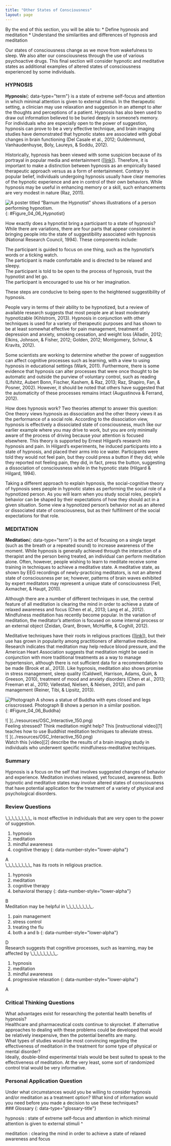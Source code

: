 ```yaml
---
title: "Other States of Consciousness"
layout: page
---
```



<div data-type="abstract" markdown="1">
By the end of this section, you will be able to:
* Define hypnosis and meditation
* Understand the similarities and differences of hypnosis and meditation

</div>

Our states of consciousness change as we move from wakefulness to sleep. We also alter our consciousness through the use of various psychoactive drugs. This final section will consider hypnotic and meditative states as additional examples of altered states of consciousness experienced by some individuals.

### HYPNOSIS

**Hypnosis**{: data-type="term"} is a state of extreme self-focus and attention in which minimal attention is given to external stimuli. In the therapeutic setting, a clinician may use relaxation and suggestion in an attempt to alter the thoughts and perceptions of a patient. Hypnosis has also been used to draw out information believed to be buried deeply in someone’s memory. For individuals who are especially open to the power of suggestion, hypnosis can prove to be a very effective technique, and brain imaging studies have demonstrated that hypnotic states are associated with global changes in brain functioning (Del Casale et al., 2012; Guldenmund, Vanhaudenhuyse, Boly, Laureys, &amp; Soddu, 2012).

Historically, hypnosis has been viewed with some suspicion because of its portrayal in popular media and entertainment ([\[link\]](#Figure_04_06_Hypnotist)). Therefore, it is important to make a distinction between hypnosis as an empirically based therapeutic approach versus as a form of entertainment. Contrary to popular belief, individuals undergoing hypnosis usually have clear memories of the hypnotic experience and are in control of their own behaviors. While hypnosis may be useful in enhancing memory or a skill, such enhancements are very modest in nature (Raz, 2011).

 ![A poster titled &#x201C;Barnum the Hypnotist&#x201D; shows illustrations of a person performing hypnotism.](../resources/CNX_Psych_04_06_Hypnotist.jpg "Popular portrayals of hypnosis have led to some widely-held misconceptions."){: #Figure_04_06_Hypnotist}

How exactly does a hypnotist bring a participant to a state of hypnosis? While there are variations, there are four parts that appear consistent in bringing people into the state of suggestibility associated with hypnosis (National Research Council, 1994). These components include:

<div data-type="list" data-list-type="bulleted">
<div data-type="item">
The participant is guided to focus on one thing, such as the hypnotist’s words or a ticking watch.
</div>
<div data-type="item">
The participant is made comfortable and is directed to be relaxed and sleepy.
</div>
<div data-type="item">
The participant is told to be open to the process of hypnosis, trust the hypnotist and let go.
</div>
<div data-type="item">
The participant is encouraged to use his or her imagination.
</div>
</div>

These steps are conducive to being open to the heightened suggestibility of hypnosis.

People vary in terms of their ability to be hypnotized, but a review of available research suggests that most people are at least moderately hypnotizable (Kihlstrom, 2013). Hypnosis in conjunction with other techniques is used for a variety of therapeutic purposes and has shown to be at least somewhat effective for pain management, treatment of depression and anxiety, smoking cessation, and weight loss (Alladin, 2012; Elkins, Johnson, &amp; Fisher, 2012; Golden, 2012; Montgomery, Schnur, &amp; Kravits, 2012).

Some scientists are working to determine whether the power of suggestion can affect cognitive processes such as learning, with a view to using hypnosis in educational settings (Wark, 2011). Furthermore, there is some evidence that hypnosis can alter processes that were once thought to be automatic and outside the purview of voluntary control, such as reading (Lifshitz, Aubert Bonn, Fischer, Kashem, &amp; Raz, 2013; Raz, Shapiro, Fan, &amp; Posner, 2002). However, it should be noted that others have suggested that the automaticity of these processes remains intact (Augustinova &amp; Ferrand, 2012).

How does hypnosis work? Two theories attempt to answer this question: One theory views hypnosis as dissociation and the other theory views it as the performance of a social role. According to the dissociation view, hypnosis is effectively a dissociated state of consciousness, much like our earlier example where you may drive to work, but you are only minimally aware of the process of driving because your attention is focused elsewhere. This theory is supported by Ernest Hilgard’s research into hypnosis and pain. In Hilgard’s experiments, he induced participants into a state of hypnosis, and placed their arms into ice water. Participants were told they would not feel pain, but they could press a button if they did; while they reported not feeling pain, they did, in fact, press the button, suggesting a dissociation of consciousness while in the hypnotic state (Hilgard &amp; Hilgard, 1994).

Taking a different approach to explain hypnosis, the social-cognitive theory of hypnosis sees people in hypnotic states as performing the social role of a hypnotized person. As you will learn when you study social roles, people’s behavior can be shaped by their expectations of how they should act in a given situation. Some view a hypnotized person’s behavior not as an altered or dissociated state of consciousness, but as their fulfillment of the social expectations for that role.

### MEDITATION

**Meditation**{: data-type="term"} is the act of focusing on a single target (such as the breath or a repeated sound) to increase awareness of the moment. While hypnosis is generally achieved through the interaction of a therapist and the person being treated, an individual can perform meditation alone. Often, however, people wishing to learn to meditate receive some training in techniques to achieve a meditative state. A meditative state, as shown by EEG recordings of newly-practicing meditators, is not an altered state of consciousness per se; however, patterns of brain waves exhibited by expert meditators may represent a unique state of consciousness (Fell, Axmacher, &amp; Haupt, 2010).

Although there are a number of different techniques in use, the central feature of all meditation is clearing the mind in order to achieve a state of relaxed awareness and focus (Chen et al., 2013; Lang et al., 2012). Mindfulness meditation has recently become popular. In the variation of meditation, the meditator’s attention is focused on some internal process or an external object (Zeidan, Grant, Brown, McHaffie, &amp; Coghill, 2012).

Meditative techniques have their roots in religious practices ([\[link\]](#Figure_04_06_Buddha)), but their use has grown in popularity among practitioners of alternative medicine. Research indicates that meditation may help reduce blood pressure, and the American Heart Association suggests that meditation might be used in conjunction with more traditional treatments as a way to manage hypertension, although there is not sufficient data for a recommendation to be made (Brook et al., 2013). Like hypnosis, meditation also shows promise in stress management, sleep quality (Caldwell, Harrison, Adams, Quin, &amp; Greeson, 2010), treatment of mood and anxiety disorders (Chen et al., 2013; Freeman et al., 2010; Vøllestad, Nielsen, &amp; Nielsen, 2012), and pain management (Reiner, Tibi, &amp; Lipsitz, 2013).

 ![Photograph A shows a statue of Buddha with eyes closed and legs crisscrossed. Photograph B shows a person in a similar position.](../resources/CNX_Psych_04_06_Buddha.jpg "(a) This is a statue of a meditating Buddha, representing one of the many religious traditions of which meditation plays a part. (b) People practicing meditation may experience an alternate state of consciousness. (credit a: modification of work by Jim Epler; credit b: modification of work by Caleb Roenigk)"){: #Figure_04_06_Buddha}

<div data-type="note" data-has-label="true" class="psychology link-to-learning" data-label="Link to Learning" markdown="1">
<div data-type="media" data-alt=" ">
![ ](../resources/OSC_Interactive_150.png)
</div>
Feeling stressed? Think meditation might help? This [instructional video][1] teaches how to use Buddhist meditation techniques to alleviate stress.

</div>

<div data-type="note" data-has-label="true" class="psychology link-to-learning" data-label="Link to Learning" markdown="1">
<div data-type="media" data-alt=" ">
![ ](../resources/OSC_Interactive_150.png)
</div>
Watch this [video][2] describe the results of a brain imaging study in individuals who underwent specific mindfulness-meditative techniques.

</div>

### Summary

Hypnosis is a focus on the self that involves suggested changes of behavior and experience. Meditation involves relaxed, yet focused, awareness. Both hypnotic and meditative states may involve altered states of consciousness that have potential application for the treatment of a variety of physical and psychological disorders.

### Review Questions

<div data-type="exercise">
<div data-type="problem" markdown="1">
\_\_\_\_\_\_\_\_ is most effective in individuals that are very open to the power of suggestion.

1.  hypnosis
2.  meditation
3.  mindful awareness
4.  cognitive therapy
{: data-number-style="lower-alpha"}

</div>
<div data-type="solution" markdown="1">
A

</div>
</div>

<div data-type="exercise">
<div data-type="problem" markdown="1">
\_\_\_\_\_\_\_\_ has its roots in religious practice.

1.  hypnosis
2.  meditation
3.  cognitive therapy
4.  behavioral therapy
{: data-number-style="lower-alpha"}

</div>
<div data-type="solution" markdown="1">
B

</div>
</div>

<div data-type="exercise">
<div data-type="problem" markdown="1">
Meditation may be helpful in \_\_\_\_\_\_\_\_.

1.  pain management
2.  stress control
3.  treating the flu
4.  both a and b
{: data-number-style="lower-alpha"}

</div>
<div data-type="solution" markdown="1">
D

</div>
</div>

<div data-type="exercise">
<div data-type="problem" markdown="1">
Research suggests that cognitive processes, such as learning, may be affected by \_\_\_\_\_\_\_\_.

1.  hypnosis
2.  meditation
3.  mindful awareness
4.  progressive relaxation
{: data-number-style="lower-alpha"}

</div>
<div data-type="solution" markdown="1">
A

</div>
</div>

### Critical Thinking Questions

<div data-type="exercise">
<div data-type="problem" markdown="1">
What advantages exist for researching the potential health benefits of hypnosis?

</div>
<div data-type="solution" markdown="1">
Healthcare and pharmaceutical costs continue to skyrocket. If alternative approaches to dealing with these problems could be developed that would be relatively inexpensive, then the potential benefits are many.

</div>
</div>

<div data-type="exercise">
<div data-type="problem" markdown="1">
What types of studies would be most convincing regarding the effectiveness of meditation in the treatment for some type of physical or mental disorder?

</div>
<div data-type="solution" markdown="1">
Ideally, double-blind experimental trials would be best suited to speak to the effectiveness of meditation. At the very least, some sort of randomized control trial would be very informative.

</div>
</div>

### Personal Application Question

<div data-type="exercise">
<div data-type="problem" markdown="1">
Under what circumstances would you be willing to consider hypnosis and/or meditation as a treatment option? What kind of information would you need before you made a decision to use these techniques?

</div>
</div>

<div data-type="glossary" markdown="1">
### Glossary
{: data-type="glossary-title"}

hypnosis
: state of extreme self-focus and attention in which minimal attention is given to external stimuli
^

meditation
: clearing the mind in order to achieve a state of relaxed awareness and focus

</div>



[1]: http://openstaxcollege.org/l/meditate
[2]: http://openstaxcollege.org/l/brainimaging
